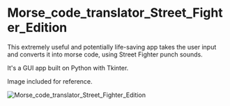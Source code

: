 # Morse_code_translator_Street_Fighter_Edition

This extremely useful and potentially life-saving app takes the user input and converts it into morse code, using Street Fighter punch sounds.

It's a GUI app built on Python with Tkinter.

Image included for reference.

![Morse_code_translator_Street_Fighter_Edition](images/morse.jpg)
